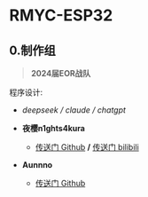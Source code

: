 # RMYC-ESP32

## 0.制作组
> **2024届EOR战队**

程序设计:

- *deepseek / claude / chatgpt*

- **夜樱n1ghts4kura**
    - [传送门 Github](https://github.com/n1ghts4kura)   **/**   [传送门 bilibili](https://space.bilibili.com/438325806)

- **Aunnno**
    - [传送门 Github](https://github.com/Aunnno)
